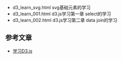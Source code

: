 - d3_learn_svg.html svg基础元素的学习
- d3_learn_001.html d3.js学习第一章 select的学习
- d3_learn_002.html d3.js学习第二章 data join的学习


## 参考文章
- [学习D3.js](https://iowiki.com/d3js/d3js_concepts.html)